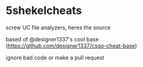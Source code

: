 # 5shekelcheats
screw UC file analyzers, heres the source

based of @designer1337's cool base (https://github.com/designer1337/csgo-cheat-base)

ignore bad code or make a pull request
